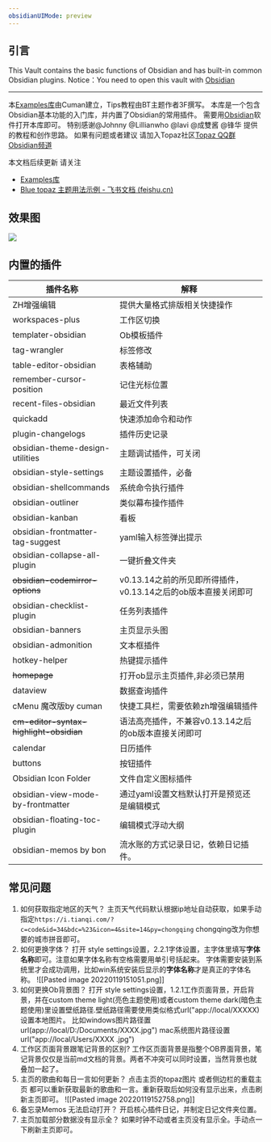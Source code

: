 ```yaml
---
obsidianUIMode: preview
---
```

## 引言

This Vault  contains the basic functions of Obsidian and has built-in common Obsidian plugins.
Notice：You need to open this vault with [Obsidian](https://obsidian.md/) 

---

本[Examples库](https://github.com/cumany/Blue-topaz-examples)由Cuman建立，Tips教程由BT主题作者3F撰写。
本库是一个包含Obsidian基本功能的入门库，并内置了Obsidian的常用插件。
需要用[Obsidian](https://obsidian.md/)软件打开本库即可。
特别感谢@Johnny @Lillianwho  @lavi @成雙酱 @锋华 提供的教程和创作思路。
如果有问题或者建议 请加入Topaz社区[Topaz QQ群](https://jq.qq.com/?_wv=1027&k=TWGhXs40)  [Obsidian频道](https://qun.qq.com/qqweb/qunpro/share?_wv=3&_wwv=128&inviteCode=zHpby&from=246610&biz=ka)

本文档后续更新 请关注
 -  [Examples库](https://github.com/cumany/Blue-topaz-examples) 
 -  [Blue topaz 主题用法示例 - 飞书文档 (feishu.cn)](https://kknwfe6755.feishu.cn/docs/doccn67RYLVN4IQZiJTwviIdnog)


## 效果图
![](https://gitee.com/cuman/imgbed/raw/master/images/202112312335857.jpg)

## 内置的插件
| 插件名称                                | 解释                                                            |
| --------------------------------------- | --------------------------------------------------------------- |
| ZH增强编辑                              | 提供大量格式排版相关快捷操作                                    |
| workspaces-plus                         | 工作区切换                                                      |
| templater-obsidian                      | Ob模板插件                                                      |
| tag-wrangler                            | 标签修改                                                        |
| table-editor-obsidian                   | 表格辅助                                                        |
| remember-cursor-position                | 记住光标位置                                                    |
| recent-files-obsidian                   | 最近文件列表                                                    |
| quickadd                                | 快速添加命令和动作                                              |
| plugin-changelogs                       | 插件历史记录                                                    |
| obsidian-theme-design-utilities         | 主题调试插件，可关闭                                            |
| obsidian-style-settings                 | 主题设置插件，必备                                              |
| obsidian-shellcommands                  | 系统命令执行插件                                                |
| obsidian-outliner                       | 类似幕布操作插件                                                |
| obsidian-kanban                         | 看板                                                            |
| obsidian-frontmatter-tag-suggest        | yaml输入标签弹出提示                                            |
| obsidian-collapse-all-plugin            | 一键折叠文件夹                                                  |
| ~~obsidian-codemirror-options~~         | v0.13.14之前的所见即所得插件， v0.13.14之后的ob版本直接关闭即可 |
| obsidian-checklist-plugin               | 任务列表插件                                                    |
| obsidian-banners                        | 主页显示头图                                                    |
| obsidian-admonition                     | 文本框插件                                                      |
| hotkey-helper                           | 热键提示插件                                                    |
| ~~homepage~~                            | 打开ob显示主页插件,非必须已禁用                                 |
| dataview                                | 数据查询插件                                                    |
| cMenu 魔改版by cuman                    | 快捷工具栏，需要依赖zh增强编辑插件                              |
| ~~cm-editor-syntax-highlight-obsidian~~ | 语法高亮插件，不兼容v0.13.14之后的ob版本直接关闭即可            |
| calendar                                | 日历插件                                                        |
| buttons                                 | 按钮插件                                                        |
| Obsidian Icon Folder                    | 文件自定义图标插件                                              |
| obsidian-view-mode-by-frontmatter       | 通过yaml设置文档默认打开是预览还是编辑模式                      |
| obsidian-floating-toc-plugin            | 编辑模式浮动大纲                                                |
| obsidian-memos by bon                   | 流水账的方式记录日记，依赖日记插件。                            |

## 常见问题
1. 如何获取指定地区的天气？
	主页天气代码默认根据ip地址自动获取，如果手动指定`https://i.tianqi.com/?c=code&id=34&bdc=%23&icon=4&site=14&py=chongqing` chongqing改为你想要的城市拼音即可。
2. 如何更换字体？
	打开 style settings设置，2.2.1字体设置，主字体里填写**字体名称**即可。注意如果字体名称有空格需要用单引号括起来。
	字体需要安装到系统里才会成功调用，比如win系统安装后显示的**字体名称**才是真正的字体名称。
	![[Pasted image 20220119151051.png]]
3. 如何更换Ob背景图？
	打开 style settings设置，1.2.1工作页面背景，开启背景，并在custom theme light(亮色主题使用)或者custom theme dark(暗色主题使用)里设置壁纸路径.壁纸路径需要使用类似格式url("app://local/XXXXX)设置本地图片。
	比如windows图片路径置
	url(app://local/D:/Documents/XXXX.jpg")
	mac系统图片路径设置 url("app://local/Users/XXXX .jpg")
4. 工作区页面背景跟笔记背景的区别?
	工作区页面背景是指整个OB界面背景，笔记背景仅仅是当前md文档的背景。两者不冲突可以同时设置，当然背景也就叠加一起了。
5. 主页的歌曲和每日一言如何更新？
	点击主页的topaz图片 或者侧边栏的重载主页 都可以重新获取最新的歌曲和一言。重新获取后如何没有显示出来，点击刷新主页即可。
	![[Pasted image 20220119152758.png]]
6. 备忘录Memos 无法启动打开？
	开启核心插件日记，并制定日记文件夹位置。
7. 主页加载部分数据没有显示全？
	如果时钟不动或者主页没有显示全。手动点一下刷新主页即可。